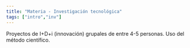 ```yaml
---
title: "Materia - Investigación tecnológica"
tags: ["intro","inv"]
---
```

Proyectos de I+D+i (innovación) grupales de entre 4-5 personas. Uso del método científico.